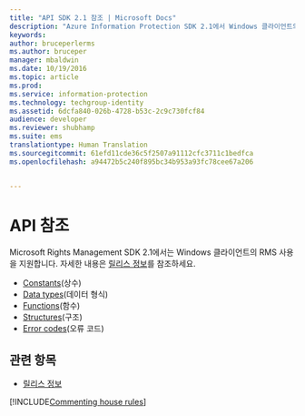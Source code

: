 ```yaml
---
title: "API SDK 2.1 참조 | Microsoft Docs"
description: "Azure Information Protection SDK 2.1에서 Windows 클라이언트의 RMS 사용을 지원합니다."
keywords: 
author: bruceperlerms
ms.author: bruceper
manager: mbaldwin
ms.date: 10/19/2016
ms.topic: article
ms.prod: 
ms.service: information-protection
ms.technology: techgroup-identity
ms.assetid: 6dcfa840-026b-4728-b53c-2c9c730fcf84
audience: developer
ms.reviewer: shubhamp
ms.suite: ems
translationtype: Human Translation
ms.sourcegitcommit: 61efd11cde36c5f2507a91112cfc3711c1bedfca
ms.openlocfilehash: a94472b5c240f895bc34b953a93fc78cee67a206


---
```


# <a name="api-reference"></a>API 참조

Microsoft Rights Management SDK 2.1에서는 Windows 클라이언트의 RMS 사용을 지원합니다. 자세한 내용은 [릴리스 정보](release-notes-rtm.md)를 참조하세요.
- [Constants](https://msdn.microsoft.com/library/hh535291.aspx)(상수)
- [Data types](https://msdn.microsoft.com/library/hh535288.aspx)(데이터 형식)
- [Functions](https://msdn.microsoft.com/library/hh535289.aspx)(함수)
- [Structures](https://msdn.microsoft.com/library/hh535294.aspx)(구조)
- [Error codes](https://msdn.microsoft.com/library/hh535248.aspx)(오류 코드)



## <a name="related-topics"></a>관련 항목

* [릴리스 정보](release-notes-rtm.md)

[!INCLUDE[Commenting house rules](../includes/houserules.md)]


<!--HONumber=Jan17_HO4-->


